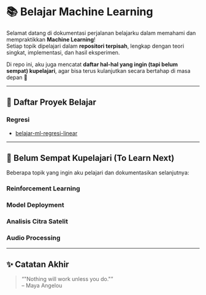 # 📚 Belajar Machine Learning

Selamat datang di dokumentasi perjalanan belajarku dalam memahami dan mempraktikkan **Machine Learning**!  
Setiap topik dipelajari dalam **repositori terpisah**, lengkap dengan teori singkat, implementasi, dan hasil eksperimen.  

Di repo ini, aku juga mencatat **daftar hal-hal yang ingin (tapi belum sempat) kupelajari**, agar bisa terus kulanjutkan secara bertahap di masa depan 🚀

---

## 📖 Daftar Proyek Belajar

### Regresi
- [belajar-ml-regresi-linear](https://github.com/saazizau/belajar-ml-regresi-linear)

---

## 🌱 Belum Sempat Kupelajari (To Learn Next)

Beberapa topik yang ingin aku pelajari dan dokumentasikan selanjutnya:

### Reinforcement Learning

### Model Deployment

### Analisis Citra Satelit

### Audio Processing

---

## ✨ Catatan Akhir
> “"Nothing will work unless you do."”  
> – Maya Angelou

